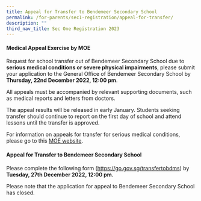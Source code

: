 ```yaml
---
title: Appeal for Transfer to Bendemeer Secondary School
permalink: /for-parents/sec1-registration/appeal-for-transfer/
description: ""
third_nav_title: Sec One Registration 2023
---
```

#### **Medical Appeal Exercise by MOE**

Request for school transfer out of Bendemeer Secondary School due to **serious medical conditions or severe physical impairments**, please submit your application to the General Office of Bendemeer Secondary School by **Thursday, 22nd December 2022, 12:00 pm**. 


All appeals must be accompanied by relevant supporting documents, such as medical reports and letters from doctors.

The appeal results will be released in early January. Students seeking transfer should continue to report on the first day of school and attend lessons until the transfer is approved.

For information on appeals for transfer for serious medical conditions, please go to this <a href="https://www.moe.gov.sg/secondary/s1-posting/results/appeal-for-school-transfer/" target="_blank" >MOE website</a>.


#### **Appeal for Transfer to Bendemeer Secondary School**

Please complete the following form (<a href="https://go.gov.sg/transfertobdms" target="_blank" >https://go.gov.sg/transfertobdms</a>) by **Tuesday, 27th December 2022, 12:00 pm.**    

Please note that the application for appeal to Bendemeer Secondary School has closed.  